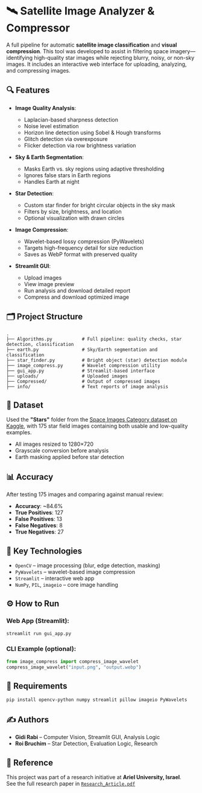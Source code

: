# 🛰️ Satellite Image Analyzer & Compressor

A full pipeline for automatic **satellite image classification** and **visual compression**. This tool was developed to assist in filtering space imagery—identifying high-quality star images while rejecting blurry, noisy, or non-sky images. It includes an interactive web interface for uploading, analyzing, and compressing images.

## 🔍 Features

- **Image Quality Analysis**:
  - Laplacian-based sharpness detection
  - Noise level estimation
  - Horizon line detection using Sobel & Hough transforms
  - Glitch detection via overexposure
  - Flicker detection via row brightness variation

- **Sky & Earth Segmentation**:
  - Masks Earth vs. sky regions using adaptive thresholding
  - Ignores false stars in Earth regions
  - Handles Earth at night

- **Star Detection**:
  - Custom star finder for bright circular objects in the sky mask
  - Filters by size, brightness, and location
  - Optional visualization with drawn circles

- **Image Compression**:
  - Wavelet-based lossy compression (PyWavelets)
  - Targets high-frequency detail for size reduction
  - Saves as WebP format with preserved quality

- **Streamlit GUI**:
  - Upload images
  - View image preview
  - Run analysis and download detailed report
  - Compress and download optimized image

## 🗂️ Project Structure

```
.
├── Algorithms.py           # Full pipeline: quality checks, star detection, classification
├── earth.py                # Sky/Earth segmentation and classification
├── star_finder.py          # Bright object (star) detection module
├── image_compress.py       # Wavelet compression utility
├── gui_app.py              # Streamlit-based interface
├── uploads/                # Uploaded images
├── Compressed/             # Output of compressed images
├── info/                   # Text reports of image analysis
```

## 🧪 Dataset

Used the **"Stars"** folder from the [Space Images Category dataset on Kaggle](https://www.kaggle.com/datasets/abhikalpsrivastava15/space-images-category), with 175 star field images containing both usable and low-quality examples.

- All images resized to 1280×720
- Grayscale conversion before analysis
- Earth masking applied before star detection

## 📊 Accuracy

After testing 175 images and comparing against manual review:

- **Accuracy**: ~84.6%
- **True Positives**: 127
- **False Positives**: 13
- **False Negatives**: 8
- **True Negatives**: 27

## 🧠 Key Technologies

- `OpenCV` – image processing (blur, edge detection, masking)
- `PyWavelets` – wavelet-based image compression
- `Streamlit` – interactive web app
- `NumPy`, `PIL`, `imageio` – core image handling

## ⚙️ How to Run

### Web App (Streamlit):

```bash
streamlit run gui_app.py
```

### CLI Example (optional):
```python
from image_compress import compress_image_wavelet
compress_image_wavelet("input.png", "output.webp")
```

## 📁 Requirements

```bash
pip install opencv-python numpy streamlit pillow imageio PyWavelets
```

## ✍️ Authors

- **Gidi Rabi** – Computer Vision, Streamlit GUI, Analysis Logic  
- **Roi Bruchim** – Star Detection, Evaluation Logic, Research

## 📃 Reference

This project was part of a research initiative at **Ariel University, Israel**.  
See the full research paper in [`Research_Article.pdf`](Research_Article.pdf)
